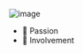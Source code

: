 ![image](https://user-images.githubusercontent.com/67110866/217671401-dbf97055-5a7b-49f0-bd74-656fc6c142f7.png)


- 🌱 Passion
- 💬 Involvement

